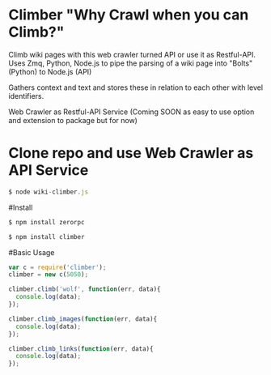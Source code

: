 # Climber "Why Crawl when you can Climb?"
Climb wiki pages with this web crawler turned API or use it as Restful-API.
Uses Zmq, Python, Node.js to pipe the parsing of a wiki page into "Bolts" (Python) to Node.js (API)

Gathers context and text and stores these in relation to each other with level identifiers.

Web Crawler as Restful-API Service (Coming SOON as easy to use option and extension to package but for now)

# Clone repo and use Web Crawler as API Service
```javascript
$ node wiki-climber.js
```
#Install

```javascript
$ npm install zerorpc

$ npm install climber
```

#Basic Usage
```javascript
var c = require('climber');
climber = new c(5050);

climber.climb('wolf', function(err, data){
  console.log(data);
});

climber.climb_images(function(err, data){
  console.log(data);
});

climber.climb_links(function(err, data){
  console.log(data);
});
```
